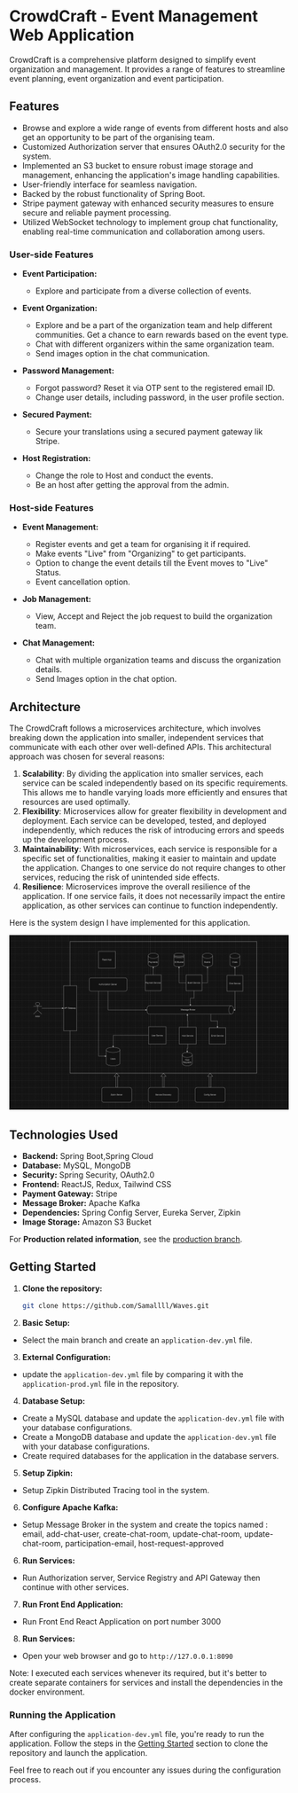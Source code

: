 # CrowdCraft - Event Management Web Application

CrowdCraft is a comprehensive platform designed to simplify event organization and management. It provides a range of features to streamline event planning, event organization and event participation.

## Features

- Browse and explore a wide range of events from different hosts and also get an opportunity to be part of the organising team.
- Customized Authorization server that ensures OAuth2.0 security for the system.
- Implemented an S3 bucket to ensure robust image storage and management, enhancing the application's image handling capabilities.
- User-friendly interface for seamless navigation.
- Backed by the robust functionality of Spring Boot.
- Stripe payment gateway with enhanced security measures to ensure secure and reliable payment processing.
- Utilized WebSocket technology to implement group chat functionality, enabling real-time communication and collaboration among users.

### User-side Features
- **Event Participation:**
    - Explore and participate from a diverse collection of events.

- **Event Organization:**
    - Explore and be a part of the organization team and help different communities. Get a chance to earn rewards based on the event type.
    - Chat with different organizers within the same organization team.
    - Send images option in the chat communication.

- **Password Management:**
    - Forgot password? Reset it via OTP sent to the registered email ID.
    - Change user details, including password, in the user profile section.

- **Secured Payment:**
    - Secure your translations using a secured payment gateway lik Stripe.

- **Host Registration:**
    - Change the role to Host and conduct the events.
    - Be an host after getting the approval from the admin.

### Host-side Features
- **Event Management:**
    - Register events and get a team for organising it if required.
    - Make events "Live" from "Organizing" to get participants.
    - Option to change the event details till the Event moves to "Live" Status.
    - Event cancellation option.

- **Job Management:**
    - View, Accept and Reject the job request to build the organization team.

- **Chat Management:**
    - Chat with multiple organization teams and discuss the organization details.
    - Send Images option in the chat option.

## Architecture

The CrowdCraft follows a microservices architecture, which involves breaking down the application into smaller, independent services that communicate with each other over well-defined APIs. This architectural approach was chosen for several reasons:

1. **Scalability**: By dividing the application into smaller services, each service can be scaled independently based on its specific requirements. This allows me to handle varying loads more efficiently and ensures that resources are used optimally.
2. **Flexibility**: Microservices allow for greater flexibility in development and deployment. Each service can be developed, tested, and deployed independently, which reduces the risk of introducing errors and speeds up the development process.
3. **Maintainability**: With microservices, each service is responsible for a specific set of functionalities, making it easier to maintain and update the application. Changes to one service do not require changes to other services, reducing the risk of unintended side effects.
4. **Resilience**: Microservices improve the overall resilience of the application. If one service fails, it does not necessarily impact the entire application, as other services can continue to function independently.

Here is the system design I have implemented for this application.

![img_1.png](img_1.png)

## Technologies Used

- **Backend:** Spring Boot,Spring Cloud
- **Database:** MySQL, MongoDB
- **Security:** Spring Security, OAuth2.0
- **Frontend:** ReactJS, Redux, Tailwind CSS
- **Payment Gateway:** Stripe
- **Message Broker:** Apache Kafka
- **Dependencies:** Spring Config Server, Eureka Server, Zipkin
- **Image Storage:** Amazon S3 Bucket

For **Production related information**, see the [production branch](../../tree/production-changes).

## Getting Started
1. **Clone the repository:**
    ```bash
    git clone https://github.com/Samallll/Waves.git
    ```

2. **Basic Setup:**
- Select the main branch and create an `application-dev.yml` file.

3. **External Configuration:**
  - update the `application-dev.yml` file by comparing it with the `application-prod.yml` file in the repository.

4. **Database Setup:**
  - Create a MySQL database and update the `application-dev.yml` file with your database configurations.
  - Create a MongoDB database and update the `application-dev.yml` file with your database configurations.
  - Create required databases for the application in the database servers.

5. **Setup Zipkin:**
  - Setup Zipkin Distributed Tracing tool in the system.

6. **Configure Apache Kafka:**
  - Setup Message Broker in the system and create the topics named : email, add-chat-user, create-chat-room, update-chat-room, update-chat-room, participation-email, host-request-approved

6. **Run Services:**
- Run Authorization server, Service Registry and API Gateway then continue with other services.

7. **Run Front End Application:**
- Run Front End React Application on port number 3000

8. **Run Services:**
  - Open your web browser and go to `http://127.0.0.1:8090`

Note: I executed each services whenever its required, but it's better to create separate containers for services and install the dependencies in the docker environment.

### Running the Application
After configuring the `application-dev.yml` file, you're ready to run the application. Follow the steps in the [Getting Started](#getting-started) section to clone the repository and launch the application.

Feel free to reach out if you encounter any issues during the configuration process.
